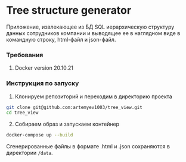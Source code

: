# Tree structure generator
Приложение, извлекающее из БД SQL иерархическую структуру данных сотрудников компании
и выводящее ее в наглядном виде в командную строку, html-файл и json-файл.

### Требования
1. Docker version 20.10.21


### Инструкция по запуску
1. Клонируем репозиторий и переходим в директорию проекта
```sh
git clone git@github.com:artemyev1003/tree_view.git
cd tree_view
```

2. Собираем образ и запускаем контейнер 
```sh
docker-compose up --build
```

Сгенерированные файлы в формате .html и .json сохраняются в директории ```/data```.
